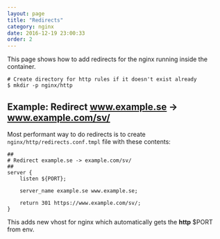 ```yaml
---
layout: page
title: "Redirects"
category: nginx
date: 2016-12-19 23:00:33
order: 2
---
```


This page shows how to add redirects for the nginx running inside the container.

```
# Create directory for http rules if it doesn't exist already
$ mkdir -p nginx/http
```

## Example: Redirect www.example.se -> www.example.com/sv/

Most performant way to do redirects is to create `nginx/http/redirects.conf.tmpl` file with these contents:

```
##
# Redirect example.se -> example.com/sv/
##
server {
    listen ${PORT};

    server_name example.se www.example.se;

    return 301 https://www.example.com/sv/;
}
```

This adds new vhost for nginx which automatically gets the **http** $PORT from env.
